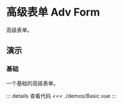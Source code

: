 # 高级表单 Adv Form

高级表单。

## 演示

### 基础

一个基础的高级表单。

<AdvFormBasic />

::: details 查看代码
<<< ./demos/Basic.vue
:::
